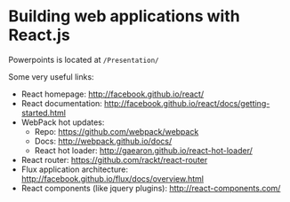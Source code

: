 # Building web applications with React.js

Powerpoints is located at `/Presentation/`

Some very useful links:

* React homepage: http://facebook.github.io/react/
* React documentation: http://facebook.github.io/react/docs/getting-started.html
* WebPack hot updates: 
    * Repo: https://github.com/webpack/webpack
    * Docs: http://webpack.github.io/docs/
    * React hot loader: http://gaearon.github.io/react-hot-loader/
* React router: https://github.com/rackt/react-router
* Flux application architecture: http://facebook.github.io/flux/docs/overview.html
* React components (like jquery plugins): http://react-components.com/
